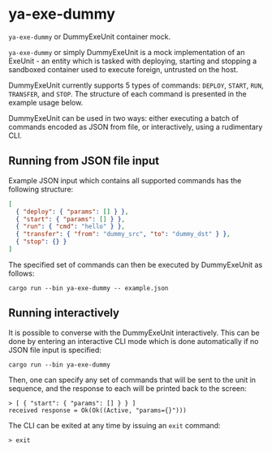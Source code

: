 # ya-exe-dummy

`ya-exe-dummy` or DummyExeUnit container mock.

`ya-exe-dummy` or simply DummyExeUnit is a mock implementation of an ExeUnit - an entity
which is tasked with deploying, starting and stopping a sandboxed container used to
execute foreign, untrusted on the host.

DummyExeUnit currently supports 5 types of commands: `DEPLOY`, `START`, `RUN`, `TRANSFER`,
and `STOP`. The structure of each command is presented in the example usage below.

DummyExeUnit can be used in two ways: either executing a batch of commands encoded as JSON
from file, or interactively, using a rudimentary CLI.

## Running from JSON file input

Example JSON input which contains all supported commands has the following structure:

```json
[
  { "deploy": { "params": [] } },
  { "start": { "params": [] } },
  { "run": { "cmd": "hello" } },
  { "transfer": { "from": "dummy_src", "to": "dummy_dst" } },
  { "stop": {} }
]
```

The specified set of commands can then be executed by DummyExeUnit as follows:

```shell
cargo run --bin ya-exe-dummy -- example.json
```

## Running interactively

It is possible to converse with the DummyExeUnit interactively. This can be done by
entering an interactive CLI mode which is done automatically if no JSON file input
is specified:

```shell
cargo run --bin ya-exe-dummy
```

Then, one can specify any set of commands that will be sent to the unit in sequence,
and the response to each will be printed back to the screen:

```shell
> [ { "start": { "params": [] } } ]
received response = Ok(Ok((Active, "params={}")))
```

The CLI can be exited at any time by issuing an `exit` command:

```shell
> exit
```
